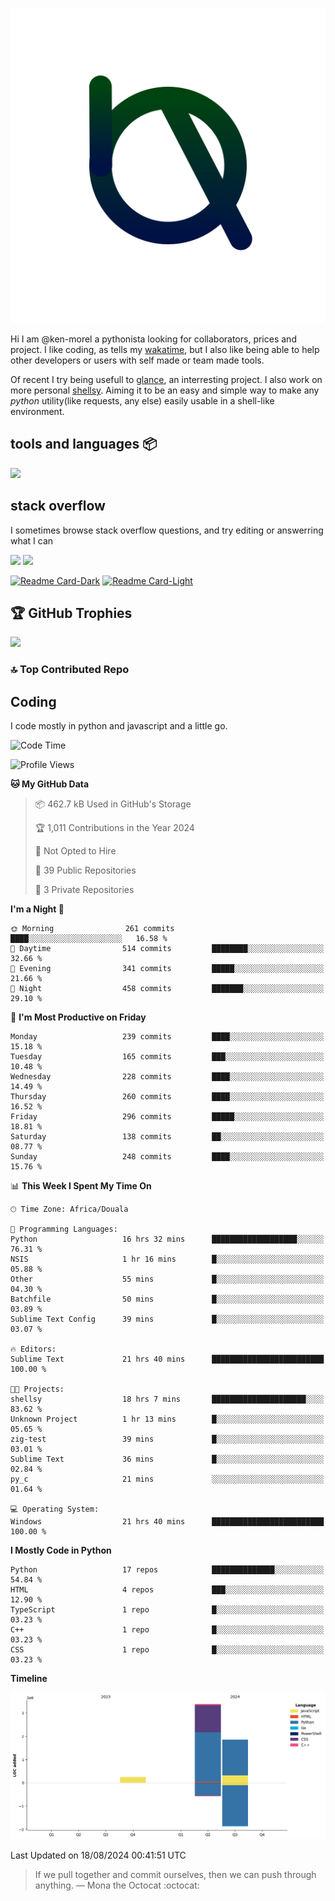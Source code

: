 ![My logo](ama.svg)

Hi I am @ken-morel a pythonista looking for collaborators, prices and project.
I like coding, as tells my [wakatime](https://wakatime.com/@kenmorel), but I also like being able to help
other developers or users with self made or team made tools.

Of recent I try being usefull to [glance](https://github.com/glanceapp/glance), an interresting project.
I also work on more personal [shellsy](https://github.com/ken-morel/shellsy). Aiming it to be an easy and
simple way to make any *python* utility(like requests, any else) easily usable in a shell-like environment.

## tools and languages 📦

![](https://skillicons.dev/icons?i=python,go,sublime,windows,svelte,railway,vercel,regex,javascript,html,svg,css,sass,cpp,arduino,github,jquery,gmail,md,powershell,docker,mysql,sqlite,postgres,linkedin,ts&perline=7)

## stack overflow

I sometimes browse stack overflow questions, and try editing or answerring what I can

[![](https://stackoverflow.com/users/flair/22719308.png?theme=dark&cache=300#gh-dark-mode-only)](https://stackoverflow.com/users/22719308/ken-morel#gh-dark-mode-only)
[![](https://stackoverflow.com/users/flair/22719308.png?theme=light&cache=300#gh-light-mode-only)](https://stackoverflow.com/users/22719308/ken-morel#gh-light-mode-only)
<!--## gists
[![Gist Card-Dark](https://ken-morel-stats.vercel.app/api/gist?id=aa1e2aab3af5162a7fc10540d4c6b014&theme=nord&bg_color=00114455&hide_border=true&border_radius=20#gh-dark-mode-only)](https://gist.github.com/ken-morel/aa1e2aab3af5162a7fc10540d4c6b014#gh-dark-mode-only)
[![Gist Card-Light](https://ken-morel-stats.vercel.app/api/gist?id=aa1e2aab3af5162a7fc10540d4c6b014&theme=view&bg_color=aabbff33&hide_border=true&border_radius=20#gh-light-mode-only)](https://gist.github.com/ken-morel/aa1e2aab3af5162a7fc10540d4c6b014#gh-light-mode-only)
-->

[![Readme Card-Dark](https://github-readme-stats.vercel.app/api/pin/?username=ken-morel&repo=gama&theme=nord&bg_color=55114455&hide_border=true&border_radius=20#gh-dark-mode-only)](https://github.com/ken-morel/pyoload#gh-dark-mode-only)
[![Readme Card-Light](https://github-readme-stats.vercel.app/api/pin/?username=ken-morel&repo=gama&theme=view&bg_color=ffaaee33&hide_border=true&border_radius=20#gh-light-mode-only)](https://github.com/ken-morel/pyoload#gh-light-mode-only)

## 🏆 GitHub Trophies
![](https://github-profile-trophy.vercel.app/?username=ken-morel&theme=monokai&bg_color=00554455&column=3&margin-w=10&no-frame=true)

### 🔝 Top Contributed Repo
<!--![](https://github-contributor-stats.vercel.app/api?username=ken-morel&limit=5&theme=nord&combine_all_yearly_contributions=true&border_radius=20&bg_color=22441155&border_radius=20&hide_border=true)
<div align="center">
    <a href="https://github.com/ken-morel">
        <img src="https://github-readme-activity-graph.vercel.app/graph?username=ken-morel&theme=react-dark&hide_border=true&hide_title=false&area=true&custom_title=Total%20contribution%20graph%20in%20all%20repo" width="96%" alt="activity graph">
    </a>
</div>-->



## Coding
I code mostly in python and javascript and a little go.

<!--START_SECTION:waka-->
![Code Time](http://img.shields.io/badge/Code%20Time-428%20hrs%2022%20mins-blue)

![Profile Views](http://img.shields.io/badge/Profile%20Views-20-blue)

**🐱 My GitHub Data** 

> 📦 462.7 kB Used in GitHub's Storage 
 > 
> 🏆 1,011 Contributions in the Year 2024
 > 
> 🚫 Not Opted to Hire
 > 
> 📜 39 Public Repositories 
 > 
> 🔑 3 Private Repositories 
 > 
**I'm a Night 🦉** 

```text
🌞 Morning                261 commits         ████░░░░░░░░░░░░░░░░░░░░░   16.58 % 
🌆 Daytime                514 commits         ████████░░░░░░░░░░░░░░░░░   32.66 % 
🌃 Evening                341 commits         █████░░░░░░░░░░░░░░░░░░░░   21.66 % 
🌙 Night                  458 commits         ███████░░░░░░░░░░░░░░░░░░   29.10 % 
```
📅 **I'm Most Productive on Friday** 

```text
Monday                   239 commits         ████░░░░░░░░░░░░░░░░░░░░░   15.18 % 
Tuesday                  165 commits         ███░░░░░░░░░░░░░░░░░░░░░░   10.48 % 
Wednesday                228 commits         ████░░░░░░░░░░░░░░░░░░░░░   14.49 % 
Thursday                 260 commits         ████░░░░░░░░░░░░░░░░░░░░░   16.52 % 
Friday                   296 commits         █████░░░░░░░░░░░░░░░░░░░░   18.81 % 
Saturday                 138 commits         ██░░░░░░░░░░░░░░░░░░░░░░░   08.77 % 
Sunday                   248 commits         ████░░░░░░░░░░░░░░░░░░░░░   15.76 % 
```


📊 **This Week I Spent My Time On** 

```text
🕑︎ Time Zone: Africa/Douala

💬 Programming Languages: 
Python                   16 hrs 32 mins      ███████████████████░░░░░░   76.31 % 
NSIS                     1 hr 16 mins        █░░░░░░░░░░░░░░░░░░░░░░░░   05.88 % 
Other                    55 mins             █░░░░░░░░░░░░░░░░░░░░░░░░   04.30 % 
Batchfile                50 mins             █░░░░░░░░░░░░░░░░░░░░░░░░   03.89 % 
Sublime Text Config      39 mins             █░░░░░░░░░░░░░░░░░░░░░░░░   03.07 % 

🔥 Editors: 
Sublime Text             21 hrs 40 mins      █████████████████████████   100.00 % 

🐱‍💻 Projects: 
shellsy                  18 hrs 7 mins       █████████████████████░░░░   83.62 % 
Unknown Project          1 hr 13 mins        █░░░░░░░░░░░░░░░░░░░░░░░░   05.65 % 
zig-test                 39 mins             █░░░░░░░░░░░░░░░░░░░░░░░░   03.01 % 
Sublime Text             36 mins             █░░░░░░░░░░░░░░░░░░░░░░░░   02.84 % 
py_c                     21 mins             ░░░░░░░░░░░░░░░░░░░░░░░░░   01.64 % 

💻 Operating System: 
Windows                  21 hrs 40 mins      █████████████████████████   100.00 % 
```

**I Mostly Code in Python** 

```text
Python                   17 repos            ██████████████░░░░░░░░░░░   54.84 % 
HTML                     4 repos             ███░░░░░░░░░░░░░░░░░░░░░░   12.90 % 
TypeScript               1 repo              █░░░░░░░░░░░░░░░░░░░░░░░░   03.23 % 
C++                      1 repo              █░░░░░░░░░░░░░░░░░░░░░░░░   03.23 % 
CSS                      1 repo              █░░░░░░░░░░░░░░░░░░░░░░░░   03.23 % 
```



**Timeline**

![Lines of Code chart](https://raw.githubusercontent.com/ken-morel/ken-morel/main/assets/bar_graph.png)


 Last Updated on 18/08/2024 00:41:51 UTC
<!--END_SECTION:waka-->
<!--### I call you number:
![Visitor Count](https://profile-counter.glitch.me/{ken-morel}/count.svg)
![](https://komarev.com/ghpvc/?username=ken-morel&color=553300&style=flat&label=views)
-->
> If we pull together and commit ourselves, then we can push through anything.
— Mona the Octocat :octocat:
